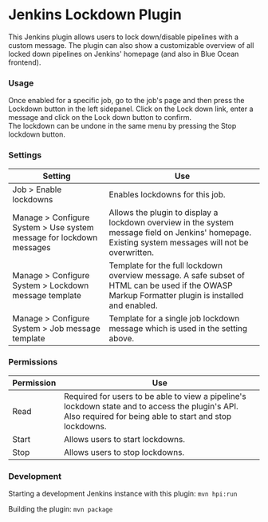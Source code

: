# Jenkins Lockdown Plugin

This Jenkins plugin allows users to lock down/disable pipelines with a custom message. The plugin can also show a customizable overview of all locked down pipelines on Jenkins' homepage (and also in Blue Ocean frontend).

### Usage
Once enabled for a specific job, go to the job's page and then press the Lockdown button in the left sidepanel. Click on the Lock down link, enter a message and click on the Lock down button to confirm.  
The lockdown can be undone in the same menu by pressing the Stop lockdown button.

### Settings
|Setting|Use|
|-|-|
|Job > Enable lockdowns|Enables lockdowns for this job.|
|Manage > Configure System > Use system message for lockdown messages|Allows the plugin to display a lockdown overview in the system message field on Jenkins' homepage. Existing system messages will not be overwritten.|
|Manage > Configure System > Lockdown message template|Template for the full lockdown overview message. A safe subset of HTML can be used if the OWASP Markup Formatter plugin is installed and enabled.|
|Manage > Configure System > Job message template|Template for a single job lockdown message which is used in the setting above.|

### Permissions
|Permission|Use|
|-|-|
|Read|Required for users to be able to view a pipeline's lockdown state and to access the plugin's API. Also required for being able to start and stop lockdowns.|
|Start|Allows users to start lockdowns.|
|Stop|Allows users to stop lockdowns.|

### Development
Starting a development Jenkins instance with this plugin: `mvn hpi:run`

Building the plugin: `mvn package`

